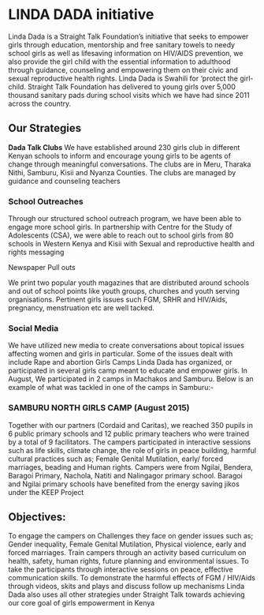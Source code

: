 # LINDA DADA initiative

Linda Dada is a Straight Talk Foundation’s initiative that seeks to empower girls through education, mentorship and free sanitary towels to needy school girls as well as lifesaving information on HIV/AIDS prevention, we also provide the girl child with the essential information to adulthood through guidance, counseling and empowering them on their civic and sexual reproductive health rights. Linda Dada is Swahili for ‘protect the girl-child. Straight Talk Foundation has delivered to young girls over 5,000 thousand sanitary pads during school visits which we have had since 2011 across the country.

## Our Strategies

**Dada Talk Clubs**
We have established around 230 girls club in different Kenyan schools to inform and encourage young girls to be agents of change through meaningful conversations. The clubs are in Meru, Tharaka Nithi, Samburu, Kisii and Nyanza Counties. The clubs are managed by guidance and counseling teachers



### School Outreaches
Through our structured school outreach program, we have been able to engage more school girls. In partnership with Centre for the Study of Adolescents (CSA), we were able to reach out to school girls from 80 schools in Western Kenya and Kisii with Sexual and reproductive health and rights messaging

Newspaper Pull outs

We print two popular youth magazines that are distributed around schools and out of school points like youth groups, churches and youth serving organisations. Pertinent girls issues such FGM, SRHR and HIV/Aids, pregnancy, menstruation etc are well tacked.

### Social Media
We have utilized new media to create conversations about topical issues affecting women and girls in particular. Some of the issues dealt with include Rape and abortion
Girls Camps
Linda Dada has organized, or participated in several girls camp meant to educate and empower girls. In August, We participated in 2 camps in Machakos and Samburu. Below is an example of what was tackled in one of the camps in Samburu:-

### SAMBURU NORTH GIRLS CAMP (August 2015)
Together with our partners (Cordaid and Caritas), we reached 350 pupils in 6 public primary schools and 12 public primary teachers who were trained by a total of 9 facilitators. The campers participated in interactive sessions such as life skills, climate change, the role of girls in peace building, harmful cultural practices such as; Female Genital Mutilation, early/ forced marriages, beading and Human rights. Campers were from Ngilai, Bendera, Baragoi Primary, Nachola, Natiti and Nalingagor primary school. Baragoi and Ngilai primary schools have benefited from the energy saving jikos under the KEEP Project

## Objectives:

To engage the campers on Challenges they face on gender issues such as; Gender inequality, Female Genital Mutilation, Physical violence, early and forced marriages.
Train campers through an activity based curriculum on health, safety, human rights, future planning and environmental issues.
To take the participants through interactive sessions on peace, effective communication skills.
To demonstrate the harmful effects of FGM / HIV/Aids through videos, skits and plays and discuss follow up mechanisms
Linda Dada also uses all other strategies under Straight Talk towards achieving our core goal of girls empowerment in  Kenya